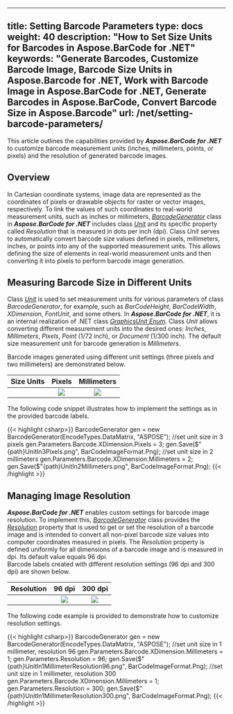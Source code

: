 
---
title: Setting Barcode Parameters
type: docs
weight: 40
description: "How to Set Size Units for Barcodes in Aspose.BarCode for .NET"
keywords: "Generate Barcodes, Customize Barcode Image, Barcode Size Units in Aspose.Barcode for .NET, Work with Barcode Image in Aspose.BarCode for .NET, Generate Barcodes in Aspose.BarCode, Convert Barcode Size in Aspose.Barcode"
url: /net/setting-barcode-parameters/
---
This article outlines the capabilities provided by ***Aspose.BarCode for .NET*** to customize barcode measurement units (inches, millimeters, points, or pixels) and the resolution of generated barcode images.
  
## Overview
In Cartesian coordinate systems, image data are represented as the coordinates of pixels or drawable objects for raster or vector images, respectively. To link the values of such coordinates to real-world measurement units, such as inches or millimeters, [*BarcodeGenerator*](https://apireference.aspose.com/barcode/net/aspose.barcode.generation/barcodegenerator) class in ***Aspose.BarCode for .NET*** includes class [*Unit*](https://apireference.aspose.com/barcode/net/aspose.barcode.generation/unit) and its specific property called *Resolution* that is measured in dots per inch (dpi). Class *Unit* serves to automatically convert barcode size values defined in pixels, millimeters, inches, or points into any of the supported measurement units. This allows defining the size of elements in real-world measurement units and then converting it into pixels to perform barcode image generation.  

## Measuring Barcode Size in Different Units 
Class [*Unit*](https://apireference.aspose.com/barcode/net/aspose.barcode.generation/unit) is used to set measurement units for various parameters of class *BarcodeGenerator*, for example, such as *BarCodeHeight*, *BarCodeWidth*, *XDimension*, *FontUnit*, and some others. In ***Aspose.BarCode for .NET***, it is an internal realization of .NET class [*GraphicsUnit Enum*](https://docs.microsoft.com/uk-ua/dotnet/api/system.drawing.graphicsunit?view=windowsdesktop-5.0). Class *Unit* allows converting different measurement units into the desired ones: *Inches*, *Millimeters*, *Pixels*, *Point* (1/72 inch), or *Document* (1/300 inch). The default size measurement unit for barcode generation is *Millimeters*.

Barcode images generated using different unit settings (three pixels and two millimeters) are demonstrated below.
   
|Size Units|Pixels|Millimeters|
|---|:---:|:---:|
| |<image src="UnitIn3Pixels.png">|<image src="UnitIn2Millimeters.png">|
  
The following code snippet illustrates how to implement the settings as in the provided barcode labels.

{{< highlight csharp>}}
BarcodeGenerator gen = new BarcodeGenerator(EncodeTypes.DataMatrix, "ASPOSE");
//set unit size in 3 pixels
gen.Parameters.Barcode.XDimension.Pixels = 3;
gen.Save($"{path}UnitIn3Pixels.png", BarCodeImageFormat.Png);
//set unit size in 2 millimeters
gen.Parameters.Barcode.XDimension.Millimeters = 2;
gen.Save($"{path}UnitIn2Millimeters.png", BarCodeImageFormat.Png);
{{< /highlight >}} 

## Managing Image Resolution
***Aspose.BarCode for .NET*** enables custom settings for barcode image resolution. To implement this, [*BarcodeGenerator*](https://apireference.aspose.com/barcode/net/aspose.barcode.generation/barcodegenerator) class provides the [*Resolution*](https://apireference.aspose.com/barcode/net/aspose.barcode.generation/basegenerationparameters/properties/resolution) property that is used to get or set the resolution of a barcode image and is intended to convert all non-pixel barcode size values into computer coordinates measured in pixels. The *Resolution* property is defined uniformly for all dimensions of a barcode image and is measured in dpi. Its default value equals 96 dpi.  
Barcode labels created with different resolution settings (96 dpi and 300 dpi) are shown below.
  
|Resolution|96 dpi|300 dpi|
|---|:---:|:---:|
| |<image src="UnitIn1MillimeterResolution96.png">|<image src="UnitIn1MillimeterResolution300.png">|
  
The following code example is provided to demonstrate how to customize resolution settings.
  
{{< highlight csharp>}}
BarcodeGenerator gen = new BarcodeGenerator(EncodeTypes.DataMatrix, "ASPOSE");
//set unit size in 1 millimeter, resolution 96
gen.Parameters.Barcode.XDimension.Millimeters = 1;
gen.Parameters.Resolution = 96;
gen.Save($"{path}UnitIn1MillimeterResolution96.png", BarCodeImageFormat.Png);
//set unit size in 1 millimeter, resolution 300
gen.Parameters.Barcode.XDimension.Millimeters = 1;
gen.Parameters.Resolution = 300;
gen.Save($"{path}UnitIn1MillimeterResolution300.png", BarCodeImageFormat.Png);
{{< /highlight >}} 
